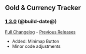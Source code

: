 ## Gold & Currency Tracker
### [1.3.0](https://github.com/diomsg-code/GoldCurrencyTracker/tree/1.3.0) (@build-date@)
[Full Changelog](https://github.com/diomsg-code/GoldCurrencyTracker/compare/1.2.0...1.3.0) - [Previous Releases](https://github.com/diomsg-code/GoldCurrencyTracker/releases)

- Added: Minimap Button
- Minor code adjustments